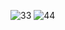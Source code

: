 ![33](https://github.com/vlRyan/RecipeApp/assets/113017837/f35743b5-fc63-4539-9bcc-aad622bfd8c8)
![44](https://github.com/vlRyan/RecipeApp/assets/113017837/01d7966f-ae25-47d4-8843-bd82cd2a6570)
